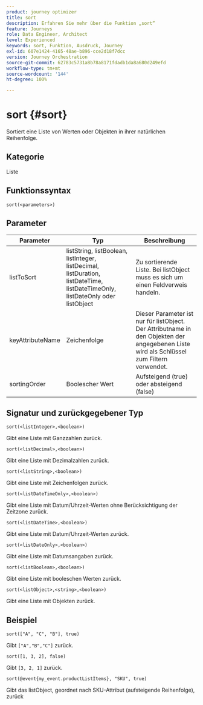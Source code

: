 ```yaml
---
product: journey optimizer
title: sort
description: Erfahren Sie mehr über die Funktion „sort“
feature: Journeys
role: Data Engineer, Architect
level: Experienced
keywords: sort, Funktion, Ausdruck, Journey
exl-id: 607e1424-4165-48ae-b896-cce2d18f7dcc
version: Journey Orchestration
source-git-commit: 62783c5731a8b78a8171fdadb1da8a680d249efd
workflow-type: tm+mt
source-wordcount: '144'
ht-degree: 100%

---
```


# sort {#sort}

Sortiert eine Liste von Werten oder Objekten in ihrer natürlichen Reihenfolge.

## Kategorie

Liste

## Funktionssyntax

`sort(<parameters>)`

## Parameter

| Parameter | Typ | Beschreibung |
|-----------|------------------|------------------|
| listToSort | listString, listBoolean, listInteger, listDecimal, listDuration, listDateTime, listDateTimeOnly, listDateOnly oder listObject | Zu sortierende Liste. Bei listObject muss es sich um einen Feldverweis handeln. |
| keyAttributeName | Zeichenfolge | Dieser Parameter ist nur für listObject. Der Attributname in den Objekten der angegebenen Liste wird als Schlüssel zum Filtern verwendet. |
| sortingOrder | Boolescher Wert | Aufsteigend (true) oder absteigend (false) |

## Signatur und zurückgegebener Typ

`sort(<listInteger>,<boolean>)`

Gibt eine Liste mit Ganzzahlen zurück.

`sort(<listDecimal>,<boolean>)`

Gibt eine Liste mit Dezimalzahlen zurück.

`sort(<listString>,<boolean>)`

Gibt eine Liste mit Zeichenfolgen zurück.

`sort(<listDateTimeOnly>,<boolean>)`

Gibt eine Liste mit Datum/Uhrzeit-Werten ohne Berücksichtigung der Zeitzone zurück.

`sort(<listDateTime>,<boolean>)`

Gibt eine Liste mit Datum/Uhrzeit-Werten zurück.

`sort(<listDateOnly>,<boolean>)`

Gibt eine Liste mit Datumsangaben zurück.

`sort(<listBoolean>,<boolean>)`

Gibt eine Liste mit booleschen Werten zurück.

`sort(<listObject>,<string>,<boolean>)`

Gibt eine Liste mit Objekten zurück.

## Beispiel

`sort(["A", "C", "B"], true)`

Gibt `["A","B","C"]` zurück.

`sort([1, 3, 2], false)`

Gibt `[3, 2, 1]` zurück.

`sort(@event{my_event.productListItems}, "SKU", true)`

Gibt das listObject, geordnet nach SKU-Attribut (aufsteigende Reihenfolge), zurück

